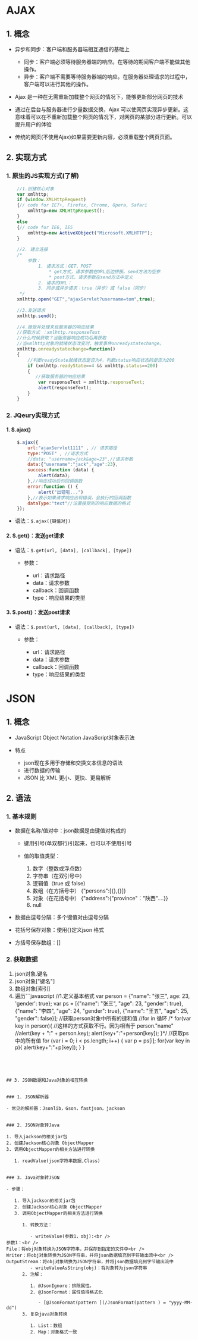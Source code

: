 
# AJAX


## 1. 概念

- 异步和同步：客户端和服务器端相互通信的基础上

   - 同步：客户端必须等待服务器端的响应。在等待的期间客户端不能做其他操作。
   - 异步：客户端不需要等待服务器端的响应。在服务器处理请求的过程中，客户端可以进行其他的操作。
- Ajax 是一种在无需重新加载整个网页的情况下，能够更新部分网页的技术
- 通过在后台与服务器进行少量数据交换，Ajax 可以使网页实现异步更新。这意味着可以在不重新加载整个网页的情况下，对网页的某部分进行更新。可以提升用户的体验
- 传统的网页(不使用Ajax)如果需要更新内容，必须重载整个网页页面。


## 2. 实现方式


### 1. 原生的JS实现方式(了解)

```javascript
	//1.创建核心对象
	var xmlhttp;
	if (window.XMLHttpRequest)
	{// code for IE7+, Firefox, Chrome, Opera, Safari
		xmlhttp=new XMLHttpRequest();
	}
	else
	{// code for IE6, IE5
		xmlhttp=new ActiveXObject("Microsoft.XMLHTTP");
	}
	
	//2. 建立连接
	/*
		参数：
			1. 请求方式：GET、POST
				* get方式，请求参数在URL后边拼接。send方法为空参
				* post方式，请求参数在send方法中定义
			2. 请求的URL：
			3. 同步或异步请求：true（异步）或 false（同步）
	 */
	xmlhttp.open("GET","ajaxServlet?username=tom",true);
	
	//3.发送请求
	xmlhttp.send();
	
	//4.接受并处理来自服务器的响应结果
	//获取方式 ：xmlhttp.responseText
	//什么时候获取？当服务器响应成功后再获取
	//当xmlhttp对象的就绪状态改变时，触发事件onreadystatechange。
	xmlhttp.onreadystatechange=function()
	{
		//判断readyState就绪状态是否为4，判断status响应状态码是否为200
		if (xmlhttp.readyState==4 && xmlhttp.status==200)
		{
		   //获取服务器的响应结果
			var responseText = xmlhttp.responseText;
			alert(responseText);
		}
	}
```


### 2. JQeury实现方式


#### 1. $.ajax()

```javascript
	$.ajax({
		url:"ajaxServlet1111" , // 请求路径
		type:"POST" , //请求方式
		//data: "username=jack&age=23",//请求参数
		data:{"username":"jack","age":23},
		success:function (data) {
			alert(data);
		},//响应成功后的回调函数
		error:function () {
			alert("出错啦...")
		},//表示如果请求响应出现错误，会执行的回调函数
		dataType:"text"//设置接受到的响应数据的格式
	});
```

- 语法：`$.ajax({键值对})`


#### 2. $.get()：发送get请求

- 语法：`$.get(url, [data], [callback], [type])`

   - 参数：

      - url：请求路径
      - data：请求参数
      - callback：回调函数
      - type：响应结果的类型


#### 3. $.post()：发送post请求

- 语法：`$.post(url, [data], [callback], [type])`

   - 参数：

      - url：请求路径
      - data：请求参数
      - callback：回调函数
      - type：响应结果的类型


# JSON


## 1. 概念

- JavaScript Object Notation		JavaScript对象表示法
- 特点

   - json现在多用于存储和交换文本信息的语法
   - 进行数据的传输
   - JSON 比 XML 更小、更快、更易解析


## 2. 语法


### 1. 基本规则

- 数据在名称/值对中：json数据是由键值对构成的

   - 键用引号(单双都行)引起来，也可以不使用引号
   - 值的取值类型：

      1. 数字（整数或浮点数）
      2. 字符串（在双引号中）
      3. 逻辑值（true 或 false）
      4. 数组（在方括号中）	{"persons":[{},{}]}
      5. 对象（在花括号中） {"address":{"province"："陕西"....}}
      6. null
- 数据由逗号分隔：多个键值对由逗号分隔
- 花括号保存对象：使用{}定义json 格式
- 方括号保存数组：[]


### 2. 获取数据

1. json对象.键名
2. json对象["键名"]
3. 数组对象[索引]
4. 遍历```javascript
	//1.定义基本格式
	var person = {"name": "张三", age: 23, 'gender': true};
	var ps = [{"name": "张三", "age": 23, "gender": true},
		{"name": "李四", "age": 24, "gender": true},
		{"name": "王五", "age": 25, "gender": false}];
	//获取person对象中所有的键和值
	//for in 循环
	/* for(var key in person){
		//这样的方式获取不行。因为相当于  person."name"
		//alert(key + ":" + person.key);
		alert(key+":"+person[key]);
	}*/
    //获取ps中的所有值
	for (var i = 0; i < ps.length; i++) {
		var p = ps[i];
		for(var key in p){
			alert(key+":"+p[key]);
		}
	}
```




## 3. JSON数据和Java对象的相互转换


### 1. JSON解析器

- 常见的解析器：Jsonlib，Gson，fastjson，jackson


### 2. JSON对象转Java

1. 导入jackson的相关jar包
2. 创建Jackson核心对象 ObjectMapper
3. 调用ObjectMapper的相关方法进行转换

   1. readValue(json字符串数据,Class)


### 3. Java对象转JSON

- 步骤：

   1. 导入jackson的相关jar包
   2. 创建Jackson核心对象 ObjectMapper
   3. 调用ObjectMapper的相关方法进行转换

      1. 转换方法：

         - writeValue(参数1，obj):<br />
参数1：<br />
File：将obj对象转换为JSON字符串，并保存到指定的文件中<br />
Writer：将obj对象转换为JSON字符串，并将json数据填充到字符输出流中<br />
OutputStream：将obj对象转换为JSON字符串，并将json数据填充到字节输出流中
         - writeValueAsString(obj)：将对象转为json字符串
      2. 注解：

         1. @JsonIgnore：排除属性。
         2. @JsonFormat：属性值得格式化

            - [@JsonFormat(pattern ](/JsonFormat(pattern ) = "yyyy-MM-dd") 
      3. 复杂java对象转换

         1. List：数组
         2. Map：对象格式一致
